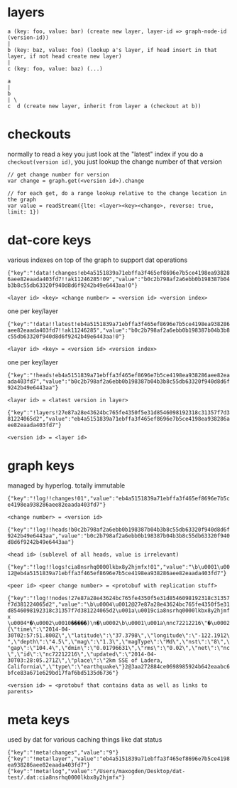 # layers

```
a (key: foo, value: bar) (create new layer, layer-id => graph-node-id (version-id))
|
b (key: baz, value: foo) (lookup a's layer, if head insert in that layer, if not head create new layer)
|
c (key: foo, value: baz) (...)
```

```
a
|
b
| \
c  d (create new layer, inherit from layer a (checkout at b))
```

# checkouts

normally to read a key you just look at the "latest" index
if you do a `checkout(version id)`, you just lookup the change number of that version

```
// get change number for version
var change = graph.get(<version id>).change

// for each get, do a range lookup relative to the change location in the graph
var value = readStream({lte: <layer><key><change>, reverse: true, limit: 1})
```

# dat-core keys

various indexes on top of the graph to support dat operations

`{"key":"!data!!changes!eb4a5151839a71ebffa3f465ef8696e7b5ce4198ea938286aee82eaada403fd7!!ak11246285!09","value":"b0c2b798af2a6ebb0b198387b04b3b8c55db63320f940d8d6f9242b49e6443aa!0"}`

`<layer id> <key> <change number> = <version id> <version index>`

one per key/layer

`{"key":"!data!!latest!eb4a5151839a71ebffa3f465ef8696e7b5ce4198ea938286aee82eaada403fd7!!ak11246285","value":"b0c2b798af2a6ebb0b198387b04b3b8c55db63320f940d8d6f9242b49e6443aa!0"}`

`<layer id> <key> = <version id> <version index>`

one per key/layer

`{"key":"!heads!eb4a5151839a71ebffa3f465ef8696e7b5ce4198ea938286aee82eaada403fd7","value":"b0c2b798af2a6ebb0b198387b04b3b8c55db63320f940d8d6f9242b49e6443aa"}`

`<layer id> = <latest version in layer>`

`{"key":"!layers!27e87a28e43624bc765fe4350f5e31d8546098192318c31357f7d381224065d2","value":"eb4a5151839a71ebffa3f465ef8696e7b5ce4198ea938286aee82eaada403fd7"}`

`<version id> = <layer id>`

# graph keys

managed by hyperlog. totally immutable

`{"key":"!log!!changes!01","value":"eb4a5151839a71ebffa3f465ef8696e7b5ce4198ea938286aee82eaada403fd7"}`

`<change number> = <version id>`

`{"key":"!log!!heads!b0c2b798af2a6ebb0b198387b04b3b8c55db63320f940d8d6f9242b49e6443aa","value":"b0c2b798af2a6ebb0b198387b04b3b8c55db63320f940d8d6f9242b49e6443aa"}`

`<head id> (sublevel of all heads, value is irrelevant)`

`{"key":"!log!!logs!cia8nsrhq0000lkbx8y2hjmfx!01","value":"\b\u0001\u0012@eb4a5151839a71ebffa3f465ef8696e7b5ce4198ea938286aee82eaada403fd7"}`

`<peer id> <peer change number> = <protobuf with replication stuff>`


`{"key":"!log!!nodes!27e87a28e43624bc765fe4350f5e31d8546098192318c31357f7d381224065d2","value":"\b\u0004\u0012@27e87a28e43624bc765fe4350f5e31d8546098192318c31357f7d381224065d2\u001a\u0019cia8nsrhq0000lkbx8y2hjmfx \u0004*�\u0002\u0010�����)\n�\u0002\b\u0001\u001a\nnc72212216\"�\u0002{\"time\":\"2014-04-30T02:57:51.800Z\",\"latitude\":\"37.3798\",\"longitude\":\"-122.1912\",\"depth\":\"4.5\",\"mag\":\"1.3\",\"magType\":\"Md\",\"nst\":\"8\",\"gap\":\"104.4\",\"dmin\":\"0.01796631\",\"rms\":\"0.02\",\"net\":\"nc\",\"id\":\"nc72212216\",\"updated\":\"2014-04-30T03:28:05.271Z\",\"place\":\"2km SSE of Ladera, California\",\"type\":\"earthquake\"}2@3aa272884ce0698985924b642eaabc6bfce83a671e629bd17faf6bd5135d6736"}`

`<version id> = <protobuf that contains data as well as links to parents>`

# meta keys

used by dat for various caching things like dat status

`{"key":"!meta!changes","value":"9"}`
`{"key":"!meta!layer","value":"eb4a5151839a71ebffa3f465ef8696e7b5ce4198ea938286aee82eaada403fd7"}`
`{"key":"!meta!log","value":"/Users/maxogden/Desktop/dat-test/.dat:cia8nsrhq0000lkbx8y2hjmfx"}`

